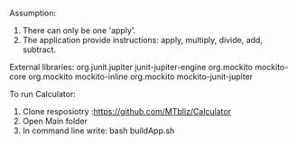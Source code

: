 Assumption:
1. There can only be one 'apply'.
2. The application provide instructions: apply, multiply, divide, add, subtract.


External libraries:
org.junit.jupiter junit-jupiter-engine
org.mockito mockito-core
org.mockito mockito-inline
org.mockito mockito-junit-jupiter


To run Calculator:
1. Clone resposiotry :https://github.com/MTbliz/Calculator
2. Open Main folder
3. In command line write: bash buildApp.sh